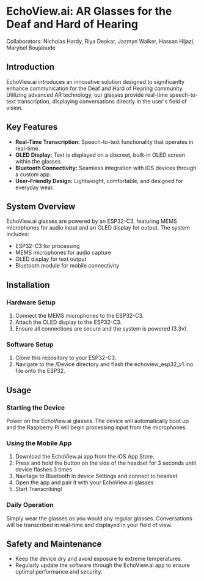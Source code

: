 # EchoView.ai: AR Glasses for the Deaf and Hard of Hearing
Collaborators: Nicholas Hardy, Riya Deokar, Jazmyn Walker, Hassan Hijazi, Marybel Boujaoude

## Introduction
EchoView.ai introduces an innovative solution designed to significantly enhance communication for the Deaf and Hard of Hearing community. Utilizing advanced AR technology, our glasses provide real-time speech-to-text transcription, displaying conversations directly in the user's field of vision.

## Key Features
- **Real-Time Transcription:** Speech-to-text functionality that operates in real-time.
- **OLED Display:** Text is displayed on a discreet, built-in OLED screen within the glasses.
- **Bluetooth Connectivity:** Seamless integration with iOS devices through a custom app.
- **User-Friendly Design:** Lightweight, comfortable, and designed for everyday wear.

## System Overview
EchoView.ai glasses are powered by an ESP32-C3, featuring MEMS microphones for audio input and an OLED display for output. The system includes:
- ESP32-C3 for processing
- MEMS microphones for audio capture
- OLED display for text output
- Bluetooth module for mobile connectivity

## Installation
### Hardware Setup
1. Connect the MEMS microphones to the ESP32-C3.
2. Attach the OLED display to the ESP32-C3.
3. Ensure all connections are secure and the system is powered (3.3v).

### Software Setup
1. Clone this repository to your ESP32-C3.
2. Navigate to the /Device directory and flash the echoview_esp32_v1.ino file onto the ESP32.


## Usage
### Starting the Device
Power on the EchoView.ai glasses. The device will automatically boot up and the Raspberry Pi will begin processing input from the microphones.

### Using the Mobile App
1. Download the EchoView.ai app from the iOS App Store.
2. Press and hold the button on the side of the headset for 3 seconds until device flashes 3 times
3. Navitage to Bluetooth in device Settings and connect to headset
3. Open the app and pair it with your EchoView.ai glasses
4. Start Transcribing!

### Daily Operation
Simply wear the glasses as you would any regular glasses. Conversations will be transcribed in real-time and displayed in your field of view.

## Safety and Maintenance
- Keep the device dry and avoid exposure to extreme temperatures.
- Regularly update the software through the EchoView.ai app to ensure optimal performance and security.

